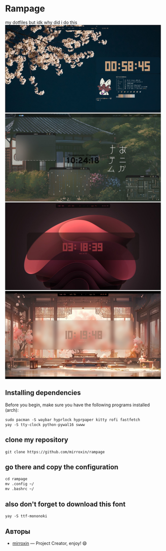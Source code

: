 # Rampage
my dotfiles but idk why did i do this
![ffff](examples/mywork.png)
![ffff](examples/IMG_20250122_093405_450.jpg)
![ffff](examples/IMG_20250105_081314_974.jpg)
![ffff](examples/2025-01-06-101947_hyprshot.png)
## Installing dependencies
Before you begin, make sure you have the following programs installed (arch):
```
sudo pacman -S waybar hyprlock hyprpaper kitty rofi fastfetch
yay -S tty-clock python-pywal16 swww
```
## clone my repository
```
git clone https://github.com/mirroxin/rampage 
```
## go there and copy the configuration
```
cd rampage
mv .config ~/
mv .bashrc ~/
```
## also don't forget to download this font
```
yay -S ttf-mononoki 
```
## Авторы
- [mirroxin](https://github.com/mirroxin) — Project Creator,
enjoy! :smile:
